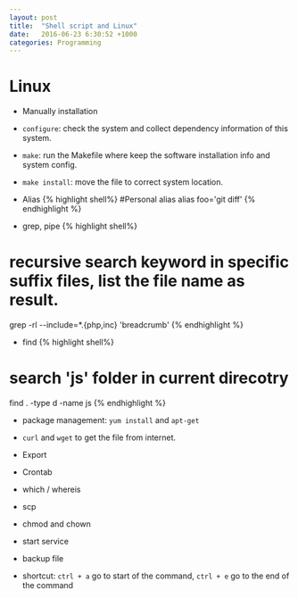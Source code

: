 ```yaml
---
layout: post
title:  "Shell script and Linux"
date:   2016-06-23 6:30:52 +1000
categories: Programming
---
```

Linux
============
- Manually installation
 - `configure`: check the system and collect dependency information of this system.
 - `make`: run the Makefile where keep the software installation info and system config.
 - `make install`: move the file to correct system location.

- Alias
{% highlight shell%}
#Personal alias
alias foo='git diff'
{% endhighlight %}

- grep, pipe
{% highlight shell%}
# recursive search keyword in specific suffix files, list the file name as result.
grep -rl --include=\*.{php,inc} 'breadcrumb'
{% endhighlight %}

- find 
{% highlight shell%}
# search 'js' folder in current direcotry
find . -type d -name js
{% endhighlight %}

- package management: `yum install` and `apt-get`

- `curl` and `wget` to get the file from internet.

- Export

- Crontab

- which / whereis

- scp

- chmod and chown

- start service

- backup file

- shortcut: `ctrl + a` go to start of the command, `ctrl + e` go to the end of the command
